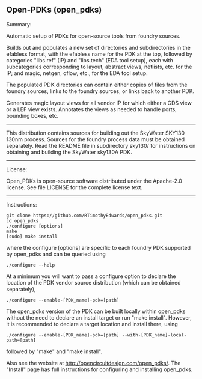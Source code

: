 Open-PDKs (open_pdks)
-----------------------------------------

Summary:

Automatic setup of PDKs for open-source tools from foundry sources.

Builds out and populates a new set of directories and subdirectories in
the efabless format, with the efabless name for the PDK at the top,
followed by categories "libs.ref" (IP) and "libs.tech" (EDA tool setup),
each with subcategories corresponding to layout, abstract views,
netlists, etc. for the IP;  and magic, netgen, qflow, etc., for the
EDA tool setup.

The populated PDK directories can contain either copies of files from
the foundry sources, links to the foundry sources, or links back to
another PDK.

Generates magic layout views for all vendor IP for which either a GDS
view or a LEF view exists.  Annotates the views as needed to handle
ports, bounding boxes, etc.

-----------------------------------------

This distribution contains sources for building out the SkyWater SKY130
130nm process.  Sources for the foundry process data must be obtained
separately.  Read the README file in subdirectory sky130/ for instructions
on obtaining and building the SkyWater sky130A PDK.

-----------------------------------------

License:

Open_PDKs is open-source software distributed under the Apache-2.0 license.
See file LICENSE for the complete license text.

-----------------------------------------

Instructions:

    git clone https://github.com/RTimothyEdwards/open_pdks.git
    cd open_pdks
    ./configure [options]
    make
    [sudo] make install

where the configure [options] are specific to each foundry PDK supported
by open_pdks and can be queried using

    ./configure --help

At a minimum you will want to pass a configure option to declare the location
of the PDK vendor source distribution (which can be obtained separately),

    ./configure --enable-[PDK_name]-pdk=[path]

The open_pdks version of the PDK can be built locally within open_pdks without
the need to declare an install target or run "make install".  However, it is
recommended to declare a target location and install there, using

    ./configure --enable-[PDK_name]-pdk=[path] --with-[PDK_name]-local-path=[path]

followed by "make" and "make install".

Also see the website at http://opencircuitdesign.com/open_pdks/.  The "Install"
page has full instructions for configuring and installing open_pdks.


